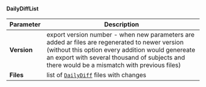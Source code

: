 #### DailyDiffList
| Parameter | Description |
| ----------- | ----------- |
| **Version**| export version number - when new parameters are added ar files are regenerated to newer version (without this option every addition would genereate an export with several thousand of subjects and there would be a mismatch with previous files) |
| **Files**| list of [`DailyDiff`](#DailyDiff) files with changes |